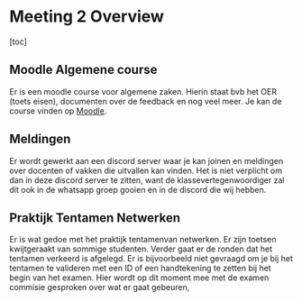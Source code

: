 # Meeting 2 Overview

[toc]

## Moodle Algemene course

Er is een moodle course voor algemene zaken. Hierin staat bvb het OER (toets eisen), documenten over de feedback en nog veel meer. Je kan de course vinden op [Moodle](https://moodle.inholland.nl/course/view.php?id=6963#section-6).

## Meldingen

Er wordt gewerkt aan een discord server waar je kan joinen en meldingen over docenten of vakken die uitvallen kan vinden. Het is niet verplicht om dan in deze discord server te zitten, want de klassevertegenwoordiger zal dit ook in de whatsapp groep gooien en in de discord die wij hebben.

## Praktijk Tentamen Netwerken

Er is wat gedoe met het praktijk tentamenvan netwerken. Er zijn toetsen kwijtgeraakt van sommige studenten. Verder gaat er de ronden dat het tentamen verkeerd is afgelegd. Er is bijvoorbeeld niet gevraagd om je bij het tentamen te valideren met een ID of een handtekening te zetten bij het begin van het examen. Hier wordt op dit moment mee met de examen commisie gesproken over wat er gaat gebeuren,